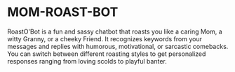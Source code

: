 # MOM-ROAST-BOT
RoastO'Bot is a fun and sassy chatbot that roasts you like a caring Mom, a witty Granny, or a cheeky Friend. It recognizes keywords from your messages and replies with humorous, motivational, or sarcastic comebacks. You can switch between different roasting styles to get personalized responses ranging from loving scolds to playful banter. 
